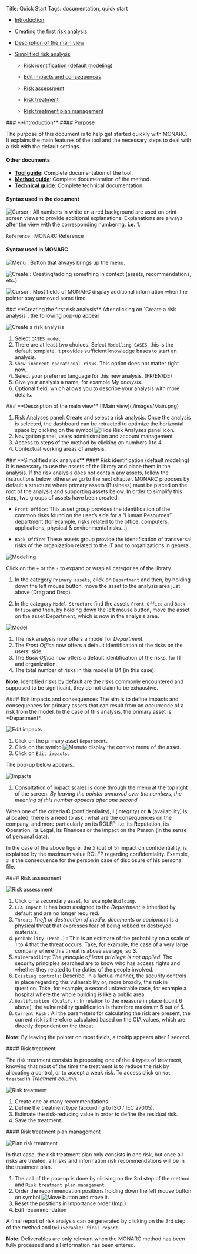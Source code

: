 Title: Quick Start
Tags: documentation, quick start

* <a href="#Introduction">Introduction</a>

* <a href="#Creating the first risk analysis">Creating the first risk analysis</a>

* <a href="#Description of the main view">Description of the main view</a>

* <a href="#Simplified risk analysis">Simplified risk analysis</a>

    * <a href="#Risk identification (default modeling)">Risk identification (default modeling)</a>

    * <a href="#Edit impacts and consequences">Edit impacts and consequences</a>

    * <a href="#Risk assessment">Risk assessment</a>

    * <a href="#Risk treatment">Risk treatment</a>

    * <a href="#Risk treatment plan management">Risk treatment plan management</a>

<a name="Introduction" />
### **Introduction**
#### Purpose

The purpose of this document is to help get started quickly with MONARC. It explains the main features of the tool and the necessary steps to deal with a risk with the default settings.

#### Other documents
* [**Tool guide**](/Tool-guide): Complete documentation of the tool.
* [**Method guide**](/Method-guide): Complete documentation of the method.
* [**Technical guide**](/technical-guide): Complete technical documentation.

#### Syntax used in the document

![Cursor](/images/Step.png) : All numbers in white on a red background are used on print-screen views to provide additional explanations. Explanations are always after the view with the corresponding numbering. **i.e.** 1.

`Reference` : MONARC Reference

#### Syntax used in MONARC
![Menu](./images/Menu.png) : Button that always brings up the menu.

![Create](./images/CreateButton.png) : Creating/adding something in context (assets, recommendations, etc.).

![Cursor](./images/Cursor.png) : Most fields of MONARC display additional information when the pointer stay unmoved some time.

<a name="Creating the first risk analysis" />
### **Creating the first risk analysis**
After clicking on `Create a risk analysis`, the following pop-up appear

![Create a risk analysis](./images/NewRiskAnalysis.png)

1. Select `CASES model`
1. There are at least two choices. Select `Modelling CASES`, this is the default template. It provides sufficient knowledge bases to start an analysis.
1. `Show inherent operational risks`. This option does not matter right now.
1. Select your preferred language for this new analysis. (FR/EN/DE)
1. Give your analysis a name, for example _My analysis_.
1. Optional field, which allows you to describe your analysis with more details.

<a name="Description of the main view" />
### **Description of the main view**
![Main view](./images/Main.png)

1. Risk Analyses panel: Create and select a risk analysis. Once the analysis is selected, the dashboard can be retracted to optimize the horizontal space by clicking on the symbol ![Hide Risk Analyses panel icon](./images/HideRiskAnalysesPanel.png).
1. Navigation panel, users administration and account management.
1. Access to steps of the method by clicking on numbers 1 to 4.
1. Contextual working areas of analysis.

<a name="Simplified risk analysis" />
### **Simplified risk analysis**

<a name="Risk identification (default modeling)" />
####	Risk identification (default modeling)
It is necessary to use the assets of the library and place them in the analysis.
If the risk analysis does not contain any assets, follow the instructions below, otherwise go to the next chapter.
MONARC proposes by default a structure where primary assets (Business) must be placed on the root of the analysis and supporting assets below. In order to simplify this step, two groups of assets have been created:

* `Front-Office`: This asset group provides the identification of the common risks found on the user’s side for a “Human Resources” department (for example, risks related to the office, computers, applications, physical & environmental risks…).

* `Back-Office`: These assets group provide the identification of transversal risks of the organization related to the IT and to organizations in general.

![Modelling](./images/Modelling.png)

Click on the `+` or the `-` to expand or wrap all categories of the library.

1. In the category `Primary assets`, click on `Department` and then, by holding down the left mouse button, move the asset to the analysis area just above (Drag and Drop).

1. In the category `Model Structure`  find the assets `Front Office` and `Back Office` and then, by holding down the left mouse button, move the asset on the asset Department, which is now in the analysis area.

![Model](./images/Model.png)

1. The risk analysis now offers a model for *Department*.
1. The *Front Office* now offers a default identification of the risks on the users’ side.
1. The *Back Office* now offers a default identification of the risks, for IT and organization.
1. The total number of risks in this model is 84 (in this case).

**Note**: Identified risks by default are the risks commonly encountered and supposed to be significant, they do not claim to be exhaustive.

<a name="Edit impacts and consequences" />
####	Edit impacts and consequences
The aim is to define impacts and consequences for primary assets that can result from an occurrence of a risk from the model.
In the case of this analysis, the primary asset is *Department*.

![Edit impacts](./images/EditImpacts.png)

1. Click on the primary asset `Department`.
1. Click on the symbol![Menu](./images/Menu.png)to display the context menu of the asset.
1. Click on `Edit impacts`.

The pop-up below appears.

![Impacts](./images/Impacts.png)

1. Consultation of impact scales is done through the menu at the top right of the screen. *By leaving the pointer unmoved over the numbers, the meaning of this number appears after one second.*

When one of the criteria **C** (confidentiality), **I** (integrity) or **A** (availability) is allocated, there is a need to ask : what are the consequences on the company, and more particularly on its ROLFP, i.e. its **R**eputation, its **O**peration, its **L**egal, its **F**inances or the impact on the **P**erson (in the sense of personal data).

In the case of the above figure, the `3` (out of 5) impact on confidentiality, is explained by the maximum value ROLFP regarding confidentiality. Example, `3` is the consequence for the person in case of disclosure of his personal file.

<a name="Risk assessment" />
#### Risk assessment

![Risk assessment](./images/RiskAssessment.png)

1. Click on a secondary asset, for example `Building`.
1. `CIA Impact`: It has been assigned to the *Department* is inherited by default and are no longer required.
1. `Threat`: *Theft or destruction of media, documents or equipment* is a physical threat that expresses fear of being robbed or destroyed materials.
1. `probability (Prob.)` : This is an estimate of the probability on a scale of 1 to 4 that the threat occurs. Take, for example, the case of a very large company where this threat is above average, so **3**.
1. `Vulnerability`: *The principle of least privilege is not applied*. The security principles searched are to know who has access rights and whether they related to the duties of the people involved.
1. `Existing controls`: Describe, in a factual manner, the security controls in place regarding this vulnerability or, more broadly, the risk in question. Take, for example, a second unfavorable case, for example a hospital where the whole building is like a public area.
1. `Qualification (Qualif.)` : In relation to the measure in place (point 6 above), the vulnerability qualification is therefore maximum **5** out of 5.
1. `Current Risk` : All the parameters for calculating the risk are present, the current risk is therefore calculated based on the CIA values, which are directly dependent on the threat.

**Note**: By leaving the pointer on most fields, a tooltip appears after 1 second.

<a name="Risk treatment" />
#### Risk treatment

The risk treatment consists in proposing one of the 4 types of treatment, knowing that most of the time the treatment is to reduce the risk by allocating a control, or to accept a weak risk. To access click on `Not treated` in *Treatment column*.

![Risk treatment](./images/RiskTreatment.png)

1. Create one or many recommendations.
1. Define the treatment type (according to ISO / IEC 27005).
1. Estimate the risk-reducing value in order to define the residual risk.
1. Save the treatment.

<a name="Risk treatment plan management" />
#### Risk treatment plan management

![Plan risk treatment](./images/PlanTreatment.png)

In that case, the risk treatment plan only consists in one risk, but once all risks are treated, all risks and information risk recommendations will be in the treatment plan.

1. The call of the pop-up is done by clicking on the 3rd step of the method and `Risk treatment plan management`.
1. Order the recommendation positions holding down the left mouse button on symbol ![Move button](./images/MoveButton.png) and move it.
1. Reset the positions in importance order (Imp.)
1. Edit recommendation

A final report of risk analysis can be generated by clicking on the 3rd step of the method and `Deliverable: final report`.

**Note**: Deliverables are only relevant when the MONARC method has been fully processed and all information has been entered.
